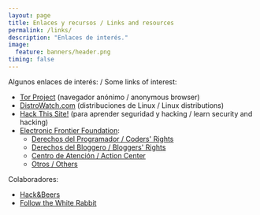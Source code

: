 ```yaml
---
layout: page
title: Enlaces y recursos / Links and resources
permalink: /links/
description: "Enlaces de interés."
image:
  feature: banners/header.png
timing: false
---
```


Algunos enlaces de interés: / Some links of interest:

* [Tor Project](https://www.torproject.org/) (navegador anónimo / anonymous browser)
* [DistroWatch.com](http://distrowatch.com) (distribuciones de Linux / Linux distributions)
* [Hack This Site!](https://hackthissite.org) (para aprender seguridad y hacking / learn security and hacking)
* [Electronic Frontier Foundation](https://eff.org):
  * [Derechos del Programador / Coders' Rights](https://www.eff.org/issues/coders)
  * [Derechos del Bloggero / Bloggers' Rights](https://www.eff.org/bloggers)
  * [Centro de Atención / Action Center](https://act.eff.org/)
  * [Otros / Others](https://www.eff.org/issues)

 Colaboradores:

 * [Hack&Beers](https://twitter.com/hackandbeers)
 * [Follow the White Rabbit](fwhibbit.es)
